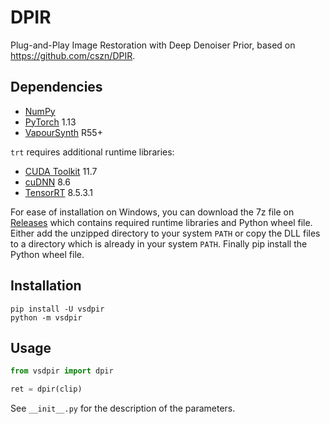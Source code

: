 # DPIR
Plug-and-Play Image Restoration with Deep Denoiser Prior, based on https://github.com/cszn/DPIR.


## Dependencies
- [NumPy](https://numpy.org/install)
- [PyTorch](https://pytorch.org/get-started) 1.13
- [VapourSynth](http://www.vapoursynth.com/) R55+

`trt` requires additional runtime libraries:
- [CUDA Toolkit](https://developer.nvidia.com/cuda-toolkit) 11.7
- [cuDNN](https://developer.nvidia.com/cudnn) 8.6
- [TensorRT](https://developer.nvidia.com/tensorrt) 8.5.3.1

For ease of installation on Windows, you can download the 7z file on [Releases](https://github.com/HolyWu/vs-dpir/releases) which contains required runtime libraries and Python wheel file. Either add the unzipped directory to your system `PATH` or copy the DLL files to a directory which is already in your system `PATH`. Finally pip install the Python wheel file.


## Installation
```
pip install -U vsdpir
python -m vsdpir
```


## Usage
```python
from vsdpir import dpir

ret = dpir(clip)
```

See `__init__.py` for the description of the parameters.
